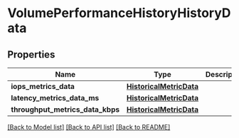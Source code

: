 # VolumePerformanceHistoryHistoryData

## Properties
Name | Type | Description | Notes
------------ | ------------- | ------------- | -------------
**iops_metrics_data** | [**HistoricalMetricData**](HistoricalMetricData.md) |  | [optional] 
**latency_metrics_data_ms** | [**HistoricalMetricData**](HistoricalMetricData.md) |  | [optional] 
**throughput_metrics_data_kbps** | [**HistoricalMetricData**](HistoricalMetricData.md) |  | [optional] 

[[Back to Model list]](../README.md#documentation-for-models) [[Back to API list]](../README.md#documentation-for-api-endpoints) [[Back to README]](../README.md)


